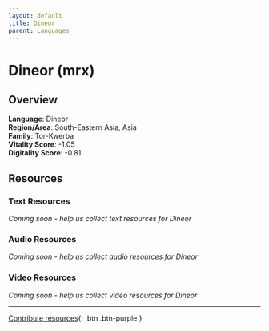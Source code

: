 ```yaml
---
layout: default
title: Dineor
parent: Languages
---
```


# Dineor (mrx)

## Overview

**Language**: Dineor  
**Region/Area**: South-Eastern Asia, Asia  
**Family**: Tor-Kwerba  
**Vitality Score**: -1.05  
**Digitality Score**: -0.81  

## Resources

### Text Resources
*Coming soon - help us collect text resources for Dineor*

### Audio Resources
*Coming soon - help us collect audio resources for Dineor*

### Video Resources
*Coming soon - help us collect video resources for Dineor*

---

[Contribute resources](https://fairtrain.github.io/){: .btn .btn-purple }
